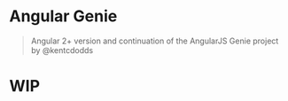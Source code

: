 # Angular Genie
> Angular 2+ version and continuation of the AngularJS Genie project by @kentcdodds

# WIP